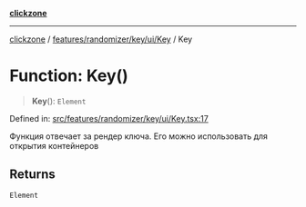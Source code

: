 [**clickzone**](../../../../../../README.md)

***

[clickzone](../../../../../../README.md) / [features/randomizer/key/ui/Key](../README.md) / Key

# Function: Key()

> **Key**(): `Element`

Defined in: [src/features/randomizer/key/ui/Key.tsx:17](https://github.com/MaximBri/ClickZone/blob/20f3f0d061a7c50a96ed5bba64acbc325a456072/client/src/features/randomizer/key/ui/Key.tsx#L17)

Функция отвечает за рендер ключа. Его можно использовать для открытия контейнеров

## Returns

`Element`
